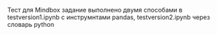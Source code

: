 Тест для Mindbox
задание выполнено двумя способами в testversion1.ipynb с инструмнтами pandas, testversion2.ipynb через словарь python
